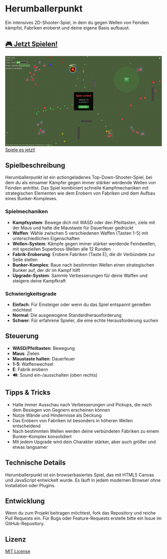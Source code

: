 # Herumballerpunkt

Ein intensives 2D-Shooter-Spiel, in dem du gegen Wellen von Feinden kämpfst, Fabriken eroberst und deine eigene Basis aufbaust.

## [🎮 Jetzt Spielen!](https://stho32.github.io/Herumballerpunkt/)

![Screenshot](image.png)
[Spiele es jetzt!](https://stho32.github.io/Herumballerpunkt/)



## Spielbeschreibung

Herumballerpunkt ist ein actiongeladenes Top-Down-Shooter-Spiel, bei dem du als einsamer Kämpfer gegen immer stärker werdende Wellen von Feinden antrittst. Das Spiel kombiniert schnelle Kampfmechaniken mit strategischen Elementen wie dem Erobern von Fabriken und dem Aufbau eines Bunker-Komplexes.

### Spielmechaniken

- **Kampfsystem**: Bewege dich mit WASD oder den Pfeiltasten, ziele mit der Maus und halte die Maustaste für Dauerfeuer gedrückt
- **Waffen**: Wähle zwischen 5 verschiedenen Waffen (Tasten 1-5) mit unterschiedlichen Eigenschaften
- **Wellen-System**: Kämpfe gegen immer stärker werdende Feindwellen, mit speziellen Superboss-Wellen alle 12 Runden
- **Fabrik-Eroberung**: Erobere Fabriken (Taste E), die dir Verbündete zur Seite stellen
- **Bunker-Komplex**: Baue nach bestimmten Wellen einen strategischen Bunker auf, der dir im Kampf hilft
- **Upgrade-System**: Sammle Verbesserungen für deine Waffen und steigere deine Kampfkraft

### Schwierigkeitsgrade

- **Einfach**: Für Einsteiger oder wenn du das Spiel entspannt genießen möchtest
- **Normal**: Die ausgewogene Standardherausforderung
- **Schwer**: Für erfahrene Spieler, die eine echte Herausforderung suchen

## Steuerung

- **WASD/Pfeiltasten**: Bewegung
- **Maus**: Zielen
- **Maustaste halten**: Dauerfeuer
- **1-5**: Waffenwechsel
- **E**: Fabrik erobern
- **🔊**: Sound ein-/ausschalten (oben rechts)

## Tipps & Tricks

- Halte immer Ausschau nach Verbesserungen und Pickups, die nach dem Besiegen von Gegnern erscheinen können
- Nutze Wände und Hindernisse als Deckung
- Das Erobern von Fabriken ist besonders in höheren Wellen entscheidend
- Nach bestimmten Wellen werden deine verbündeten Fabriken zu einem Bunker-Komplex konsolidiert
- Mit jedem Upgrade wird dein Charakter stärker, aber auch größer und etwas langsamer

## Technische Details

Herumballerpunkt ist ein browserbasiertes Spiel, das mit HTML5 Canvas und JavaScript entwickelt wurde. Es läuft in jedem modernen Browser ohne Installation oder Plugins.

## Entwicklung

Wenn du zum Projekt beitragen möchtest, fork das Repository und reiche Pull Requests ein. Für Bugs oder Feature-Requests erstelle bitte ein Issue im GitHub-Repository.

## Lizenz

[MIT License](LICENSE)

